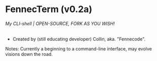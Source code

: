 # FennecTerm (v0.2a)
###### My CLI-shell | OPEN-SOURCE, FORK AS YOU WISH!


* Created by (still educating developer) Collin, aka. "Fennecode".

Notes: Currently a beginning to a command-line interface, may evolve visions down the road. 
